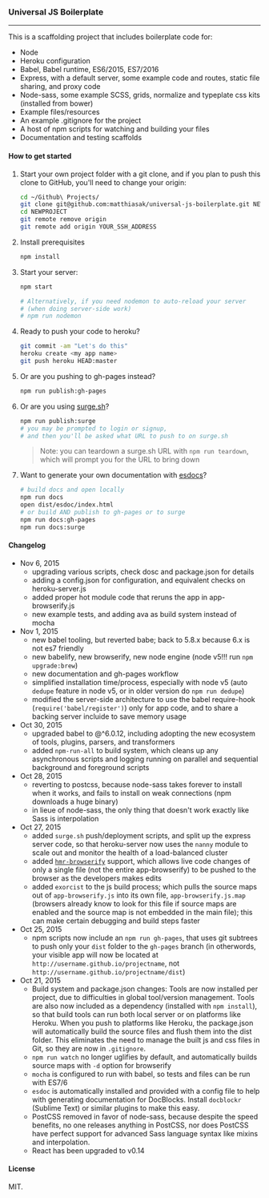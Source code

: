 ### Universal JS Boilerplate

---

This is a scaffolding project that includes boilerplate code for:

- Node
- Heroku configuration
- Babel, Babel runtime, ES6/2015, ES7/2016
- Express, with a default server, some example code and routes, static file sharing, and proxy code
- Node-sass, some example SCSS, grids, normalize and typeplate css kits (installed from bower)
- Example files/resources
- An example .gitignore for the project
- A host of npm scripts for watching and building your files
- Documentation and testing scaffolds

#### How to get started

1. Start your own project folder with a git clone, and if you plan to push this clone to GitHub, you'll need to change your origin:

    ```sh
    cd ~/Github\ Projects/
    git clone git@github.com:matthiasak/universal-js-boilerplate.git NEWPROJECT
    cd NEWPROJECT
    git remote remove origin
    git remote add origin YOUR_SSH_ADDRESS
    ```

2. Install prerequisites

    ```sh
    npm install
    ```

3. Start your server:

    ```sh
    npm start

    # Alternatively, if you need nodemon to auto-reload your server
    # (when doing server-side work)
    # npm run nodemon
    ```

4. Ready to push your code to heroku?

    ```sh
    git commit -am "Let's do this"
    heroku create <my app name>
    git push heroku HEAD:master
    ```

5. Or are you pushing to gh-pages instead?

    ```sh
    npm run publish:gh-pages
    ```

6. Or are you using [surge.sh](http://surge.sh)?

    ```sh
    npm run publish:surge
    # you may be prompted to login or signup,
    # and then you'll be asked what URL to push to on surge.sh
    ```

    > Note: you can teardown a surge.sh URL with `npm run teardown`, which will prompt you for the URL to bring down

7. Want to generate your own documentation with [esdocs](https://github.com/esdoc/esdoc)?

    ```sh
    # build docs and open locally
    npm run docs
    open dist/esdoc/index.html
    # or build AND publish to gh-pages or to surge
    npm run docs:gh-pages
    npm run docs:surge
    ```

#### Changelog

- Nov 6, 2015
    - upgrading various scripts, check dosc and package.json for details
    - adding a config.json for configuration, and equivalent checks on heroku-server.js
    - added proper hot module code that reruns the app in app-browserify.js
    - new example tests, and adding ava as build system instead of mocha
- Nov 1, 2015
    - new babel tooling, but reverted babe; back to 5.8.x because 6.x is not es7 friendly
    - new babelify, new browserify, new node engine (node v5!!! run `npm upgrade:brew`)
    - new documentation and gh-pages workflow
    - simplified installation time/process, especially with node v5 (auto `dedupe` feature in node v5, or in older version do `npm run dedupe`)
    - modified the server-side architecture to use the babel require-hook (`require('babel/register')`) only for app code, and to share a backing server incluide to save memory usage
- Oct 30, 2015
    - upgraded babel to @^6.0.12, including adopting the new ecosystem of tools, plugins, parsers, and transformers
    - added `npm-run-all` to build system, which cleans up any asynchronous scripts and logging running on parallel and sequential background and foreground scripts
- Oct 28, 2015
    - reverting to postcss, because node-sass takes forever to install when it works, and fails to install on weak connections (npm downloads a huge binary)
    - in lieue of node-sass, the only thing that doesn't work exactly like Sass is interpolation
- Oct 27, 2015
    - added `surge.sh` push/deployment scripts, and split up the express server code, so that heroku-server now uses the `nanny` module to scale out and monitor the health of a load-balanced cluster
    - added [`hmr-browserify`](https://github.com/substack/browserify-handbook#browserify-hmr) support, which allows live code changes of only a single file (not the entire app-browserify) to be pushed to the browser as the developers makes edits
    - added `exorcist` to the js build process; which pulls the source maps out of `app-browserify.js` into its own file, `app-browserify.js.map` (browsers already know to look for this file if source maps are enabled and the source map is not embedded in the main file); this can make certain debugging and build steps faster
- Oct 25, 2015
    - npm scripts now include an `npm run gh-pages`, that uses git subtrees to push only your `dist` folder to the `gh-pages` branch (in otherwords, your visible app will now be located at `http://username.github.io/projectname`, not `http://username.github.io/projectname/dist`)
- Oct 21, 2015
    - Build system and package.json changes: Tools are now installed per project, due to difficulties in global tool/version management. Tools are also now included as a dependency (installed with `npm install`), so that build tools can run both local server or on platforms like Heroku. When you push to platforms like Heroku, the package.json will automatically build the source files and flush them into the dist folder. This eliminates the need to manage the built js and css files in Git, so they are now in `.gitignore`.
    - `npm run watch` no longer uglifies by default, and automatically builds source maps with `-d` option for browserify
    - `mocha` is configured to run with babel, so tests and files can be run with ES7/6
    - `esdoc` is automatically installed and provided with a config file to help with generating documentation for DocBlocks. Install `docblockr` (Sublime Text) or similar plugins to make this easy.
    - PostCSS removed in favor of node-sass, because despite the speed benefits, no one releases anything in PostCSS, nor does PostCSS have perfect support for advanced Sass language syntax like mixins and interpolation.
    - React has been upgraded to v0.14

#### License

MIT.
